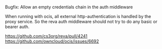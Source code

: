 Bugfix: Allow an empty credentials chain in the auth middleware

When running with ocis, all external http-authentication is handled by the proxy
service. So the reva auth middleware should not try to do any basic or
bearer auth.

https://github.com/cs3org/reva/pull/4241
https://github.com/owncloud/ocis/issues/6692

